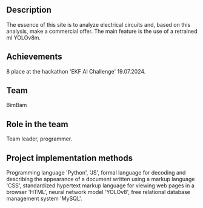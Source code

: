 ## Description
The essence of this site is to analyze electrical circuits and, based on this analysis, make a commercial offer. The main feature is the use of a retrained ml YOLOv8m.

## Achievements
8 place at the hackathon 'EKF AI Challenge' 19.07.2024.

## Team
BimBam

## Role in the team
Team leader, programmer.

## Project implementation methods
Programming language 'Python', 'JS', formal language for decoding and describing the appearance of a document written using a markup language 'CSS', standardized hypertext markup language for viewing web pages in a browser 'HTML', neural network model 'YOLOv8', free relational database management system 'MySQL'.
